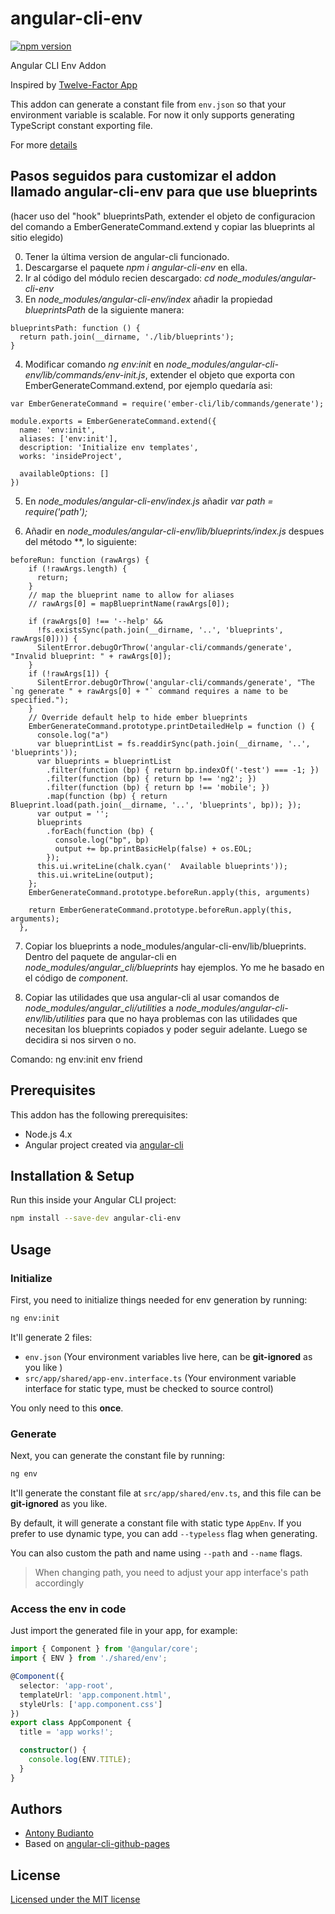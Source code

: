 # angular-cli-env
[![npm version](https://badge.fury.io/js/angular-cli-env.svg)](https://badge.fury.io/js/angular-cli-env)

Angular CLI Env Addon

Inspired by [Twelve-Factor App](https://12factor.net/config)

This addon can generate a constant file from `env.json` so that your environment variable is scalable. For now it only supports generating TypeScript constant exporting file.

For more [details](https://github.com/antonybudianto/angular-cli-env/wiki/About)

## Pasos seguidos para customizar el addon llamado angular-cli-env para que use blueprints

(hacer uso del "hook" blueprintsPath, extender el objeto de configuracion del comando a EmberGenerateCommand.extend
y copiar las blueprints al sitio elegido)

0. Tener la última version de angular-cli funcionado.
1. Descargarse el paquete *npm i angular-cli-env* en ella.
2. Ir al código del módulo recien descargado: *cd node_modules/angular-cli-env*
3. En *node_modules/angular-cli-env/index* añadir la propiedad *blueprintsPath* de la siguiente manera:

```
blueprintsPath: function () {
  return path.join(__dirname, './lib/blueprints');
}
```

4. Modificar comando *ng env:init* en *node_modules/angular-cli-env/lib/commands/env-init.js*, extender el 
objeto que exporta con EmberGenerateCommand.extend, por ejemplo quedaría asi:

```
var EmberGenerateCommand = require('ember-cli/lib/commands/generate');

module.exports = EmberGenerateCommand.extend({
  name: 'env:init',
  aliases: ['env:init'],
  description: 'Initialize env templates',
  works: 'insideProject',

  availableOptions: []
})
```

5. En *node_modules/angular-cli-env/index.js* añadir *var path = require('path');*

6. Añadir en *node_modules/angular-cli-env/lib/blueprints/index.js* despues del método **, lo siguiente:

```
beforeRun: function (rawArgs) {
    if (!rawArgs.length) {
      return;
    }
    // map the blueprint name to allow for aliases
    // rawArgs[0] = mapBlueprintName(rawArgs[0]);

    if (rawArgs[0] !== '--help' &&
      !fs.existsSync(path.join(__dirname, '..', 'blueprints', rawArgs[0]))) {
      SilentError.debugOrThrow('angular-cli/commands/generate', "Invalid blueprint: " + rawArgs[0]);
    }
    if (!rawArgs[1]) {
      SilentError.debugOrThrow('angular-cli/commands/generate', "The `ng generate " + rawArgs[0] + "` command requires a name to be specified.");
    }
    // Override default help to hide ember blueprints
    EmberGenerateCommand.prototype.printDetailedHelp = function () {
      console.log("a")
      var blueprintList = fs.readdirSync(path.join(__dirname, '..', 'blueprints'));
      var blueprints = blueprintList
        .filter(function (bp) { return bp.indexOf('-test') === -1; })
        .filter(function (bp) { return bp !== 'ng2'; })
        .filter(function (bp) { return bp !== 'mobile'; })
        .map(function (bp) { return Blueprint.load(path.join(__dirname, '..', 'blueprints', bp)); });
      var output = '';
      blueprints
        .forEach(function (bp) {
          console.log("bp", bp)
          output += bp.printBasicHelp(false) + os.EOL;
        });
      this.ui.writeLine(chalk.cyan('  Available blueprints'));
      this.ui.writeLine(output);
    };
    EmberGenerateCommand.prototype.beforeRun.apply(this, arguments)

    return EmberGenerateCommand.prototype.beforeRun.apply(this, arguments);
  },
```

7. Copiar los blueprints a node_modules/angular-cli-env/lib/blueprints. Dentro del paquete de angular-cli
en *node_modules/angular_cli/blueprints* hay ejemplos. Yo me he basado en el código de *component*.

8. Copiar las utilidades que usa angular-cli al usar comandos de *node_modules/angular_cli/utilities*
a *node_modules/angular-cli-env/lib/utilities* para que no haya problemas con las utilidades que necesitan los blueprints copiados
y poder seguir adelante. Luego se decidira si nos sirven o no.

Comando: ng env:init env friend
## Prerequisites

This addon has the following prerequisites:

- Node.js 4.x
- Angular project created via [angular-cli](https://github.com/angular/angular-cli)

## Installation & Setup

Run this inside your Angular CLI project:

```sh
npm install --save-dev angular-cli-env
```

## Usage

### Initialize

First, you need to initialize things needed for env generation by running:

```sh
ng env:init
```

It'll generate 2 files:
- `env.json` (Your environment variables live here, can be **git-ignored** as you like )
- `src/app/shared/app-env.interface.ts` (Your environment variable interface for static type, must be checked to source control)

You only need to this **once**.

### Generate

Next, you can generate the constant file by running:

```sh
ng env
```

It'll generate the constant file at `src/app/shared/env.ts`, and this file can be **git-ignored** as you like.

By default, it will generate a constant file with static type `AppEnv`.
If you prefer to use dynamic type, you can add `--typeless` flag when generating.

You can also custom the path and name using `--path` and `--name` flags.

> When changing path, you need to adjust your app interface's path accordingly

### Access the env in code

Just import the generated file in your app, for example:
```ts
import { Component } from '@angular/core';
import { ENV } from './shared/env';

@Component({
  selector: 'app-root',
  templateUrl: 'app.component.html',
  styleUrls: ['app.component.css']
})
export class AppComponent {
  title = 'app works!';

  constructor() {
    console.log(ENV.TITLE);
  }
}

```

## Authors

- [Antony Budianto](http://twitter.com/antonybudianto)
- Based on [angular-cli-github-pages](https://github.com/IgorMinar/angular-cli-github-pages)

## License

[Licensed under the MIT license](http://www.opensource.org/licenses/mit-license.php)
